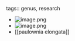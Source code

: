 tags:: genus, research

- ![image.png](../assets/image_1713449108280_0.png)
- ![image.png](../assets/image_1714062161554_0.png)
- [[paulownia elongata]]